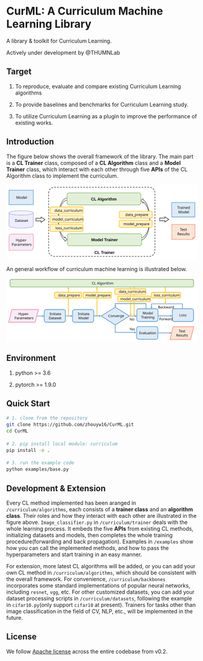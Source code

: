 # CurML: A Curriculum Machine Learning Library

A library & toolkit for Curriculum Learning.

Actively under development by @THUMNLab

## Target

1. To reproduce, evaluate and compare existing Curriculum Learning algorithms

2. To provide baselines and benchmarks for Curriculum Learning study.

3. To utilize Curriculum Learning as a plugin to improve the performance of existing works.

## Introduction

The figure below shows the overall framework of the library. The main part is a **CL Trainer** class, composed of a **CL Algorithm** class and a **Model Trainer** class, which interact with each other through five **APIs** of the CL Algorithm class to implement the curriculum.

<img src="./docs/img/framework.svg">

An general workflow of curriculum machine learning is illustrated below. 

<img src="./docs/img/flow.svg">

## Environment

1. python >= 3.6

2. pytorch >= 1.9.0

## Quick Start

``` bash
# 1. clone from the repository
git clone https://github.com/zhouyw16/CurML.git
cd CurML

# 2. pip install local module: curriculum
pip install -e .

# 3. run the example code
python examples/base.py
```

## Development & Extension

Every CL method implemented has been aranged in `/curriculum/algorithms`, each consists of a **trainer class** and an **algorithm class**. Their roles and how they interact with each other are illustrated in the figure above. `Image_classifier.py` in `/curriculum/trainer` deals with the whole learning process. It embeds the five **APIs** from existing CL methods, initializing datasets and models, then completes the whole training procedure(forwarding and back propagation). Examples in `/examples` show how you can call the implemented methods, and how to pass the hyperparameters and start training in an easy manner.

For extension, more latest CL algorithms will be added, or you can add your own CL method in `/curriculum/algorithms`, which should be consistent with the overall framework. For convenience, `/curriculum/backbones` incorporates some standard implementations of popular neural networks, including `resnet`, `vgg`, etc. For other customized datasets, you can add your dataset processing scripts in `/curriculum/datasets`, following the example in `cifar10.py`(only support `cifar10` at present). Trainers for tasks other than image classification in the field of CV, NLP, etc., will be implemented in the future.

## License
We follow [Apache license](LICENSE) across the entire codebase from v0.2.
